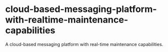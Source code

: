 # cloud-based-messaging-platform-with-realtime-maintenance-capabilities
A cloud-based messaging platform with real-time maintenance capabilities.
